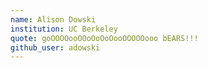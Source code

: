 ```yaml
---
name: Alison Dowski
institution: UC Berkeley
quote: goOOOOooOOoOoOoOooOOOOOooo bEARS!!!
github_user: adowski
---
```

